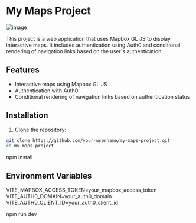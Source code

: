 # My Maps Project
![image](https://github.com/user-attachments/assets/767c98fc-9a7f-4818-9c3f-58f1d2581699)

This project is a web application that uses Mapbox GL JS to display interactive maps. It includes authentication using Auth0 and conditional rendering of navigation links based on the user's authentication

## Features

- Interactive maps using Mapbox GL JS
- Authentication with Auth0
- Conditional rendering of navigation links based on authentication status

## Installation

1. Clone the repository:

```sh
git clone https://github.com/your-username/my-maps-project.git
cd my-maps-project

```

npm install

## Environment Variables

VITE_MAPBOX_ACCESS_TOKEN=your_mapbox_access_token
VITE_AUTH0_DOMAIN=your_auth0_domain
VITE_AUTH0_CLIENT_ID=your_auth0_client_id

npm run dev
